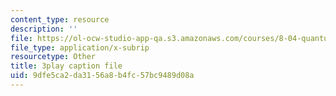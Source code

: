 ```yaml
---
content_type: resource
description: ''
file: https://ol-ocw-studio-app-qa.s3.amazonaws.com/courses/8-04-quantum-physics-i-spring-2016/9dfe5ca2da3156a8b4fc57bc9489d08a_MJM1AzpB6Y4.vtt
file_type: application/x-subrip
resourcetype: Other
title: 3play caption file
uid: 9dfe5ca2-da31-56a8-b4fc-57bc9489d08a
---
```

